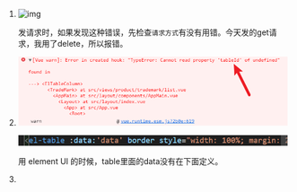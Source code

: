 1. ![img](https://img-blog.csdnimg.cn/20201117230901405.png?x-oss-process=image/watermark,type_ZmFuZ3poZW5naGVpdGk,shadow_10,text_aHR0cHM6Ly9ibG9nLmNzZG4ubmV0L3FxXzE3MzY5NTQ1,size_16,color_FFFFFF,t_70#pic_center)

   发请求时，如果发现这种错误，先检查`请求方式`有没有用错。今天发的get请求，我用了delete，所以报错。

2. ![image-20210730163621738](报错表.assets/image-20210730163621738.png)

   ![image-20210730163705267](报错表.assets/image-20210730163705267.png)

   用 element UI 的时候，table里面的data没有在下面定义。

3. 

